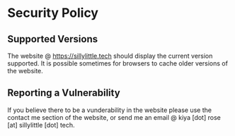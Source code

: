 # Security Policy

## Supported Versions

The website @ https://sillylittle.tech should display the current version supported.
It is possible sometimes for browsers to cache older versions of the website. 

## Reporting a Vulnerability
If you believe there to be a vunderability in the website please use the contact me section of the website, or send me an email @ kiya [dot] rose [at] sillylittle [dot] tech.
